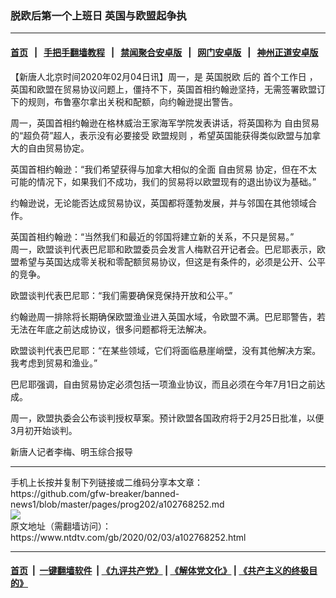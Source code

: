 ### 脱欧后第一个上班日 英国与欧盟起争执
------------------------

#### [首页](https://github.com/gfw-breaker/banned-news1/blob/master/README.md) &nbsp;&nbsp;|&nbsp;&nbsp; [手把手翻墙教程](https://github.com/gfw-breaker/guides/wiki) &nbsp;&nbsp;|&nbsp;&nbsp; [禁闻聚合安卓版](https://github.com/gfw-breaker/bn-android) &nbsp;&nbsp;|&nbsp;&nbsp; [网门安卓版](https://github.com/oGate2/oGate) &nbsp;&nbsp;|&nbsp;&nbsp; [神州正道安卓版](https://github.com/SzzdOgate/update) 



<div><div class="post_content" itemprop="articleBody">
 <p>
  【新唐人北京时间2020年02月04日讯】周一，是
  <ok href="https://www.ntdtv.com/gb/英国脱欧.htm">
   英国脱欧
  </ok>
  后的
  <ok href="https://www.ntdtv.com/gb/首个工作日.htm">
   首个工作日
  </ok>
  ，英国和欧盟在贸易协议问题上，僵持不下，英国首相约翰逊坚持，无需签署欧盟订下的规则，布鲁塞尔拿出关税和配额，向约翰逊提出警告。
 </p>
 <p>
  周一，英国首相约翰逊在格林威治王家海军学院发表讲话，将英国称为
  <ok href="https://www.ntdtv.com/gb/自由贸易.htm">
   自由贸易
  </ok>
  的“超负荷”超人，表示没有必要接受
  <ok href="https://www.ntdtv.com/gb/欧盟规则.htm">
   欧盟规则
  </ok>
  ，希望英国能获得类似欧盟与加拿大的自由贸易协定。
 </p>
 <p>
  英国首相约翰逊：“我们希望获得与加拿大相似的全面
  <ok href="https://www.ntdtv.com/gb/自由贸易.htm">
   自由贸易
  </ok>
  协定，但在不太可能的情况下，如果我们不成功，我们的贸易将以欧盟现有的退出协议为基础。”
 </p>
 <p>
  约翰逊说，无论能否达成贸易协议，英国都将蓬勃发展，并与邻国在其他领域合作。
 </p>
 <p>
  英国首相约翰逊：“当然我们和最近的邻国将建立新的关系，不只是贸易。”
  <br/>
  周一，欧盟谈判代表巴尼耶和欧盟委员会发言人梅默召开记者会。巴尼耶表示，欧盟希望与英国达成零关税和零配额贸易协议，但这是有条件的，必须是公开、公平的竞争。
 </p>
 <p>
  欧盟谈判代表巴尼耶：“我们需要确保竞保持开放和公平。”
 </p>
 <p>
  约翰逊周一排除将长期确保欧盟渔业进入英国水域，令欧盟不满。巴尼耶警告，若无法在年底之前达成协议，很多问题都将无法解决。
 </p>
 <p>
  欧盟谈判代表巴尼耶：“在某些领域，它们将面临悬崖峭壁，没有其他解决方案。我考虑到贸易和渔业。”
 </p>
 <p>
  巴尼耶强调，自由贸易协定必须包括一项渔业协议，而且必须在今年7月1日之前达成。
 </p>
 <p>
  周一，欧盟执委会公布谈判授权草案。预计欧盟各国政府将于2月25日批准，以便3月初开始谈判。
 </p>
 <p>
  新唐人记者李梅、明玉综合报导
 </p>
 <div class="single_ad">
 </div>
</div>
</div>
<hr/>
手机上长按并复制下列链接或二维码分享本文章：<br/>
https://github.com/gfw-breaker/banned-news1/blob/master/pages/prog202/a102768252.md <br/>
<a href='https://github.com/gfw-breaker/banned-news1/blob/master/pages/prog202/a102768252.md'><img src='https://github.com/gfw-breaker/banned-news1/blob/master/pages/prog202/a102768252.md.png'/></a> <br/>
原文地址（需翻墙访问）：https://www.ntdtv.com/gb/2020/02/03/a102768252.html


------------------------
#### [首页](https://github.com/gfw-breaker/banned-news1/blob/master/README.md) &nbsp;|&nbsp; [一键翻墙软件](https://github.com/gfw-breaker/nogfw/blob/master/README.md) &nbsp;| [《九评共产党》](https://github.com/gfw-breaker/9ping.md/blob/master/README.md#九评之一评共产党是什么) | [《解体党文化》](https://github.com/gfw-breaker/jtdwh.md/blob/master/README.md) | [《共产主义的终极目的》](https://github.com/gfw-breaker/gczydzjmd.md/blob/master/README.md)


<img src='http://gfw-breaker.win/banned-news/pages/prog202/a102768252.md' width='0px' height='0px'/>